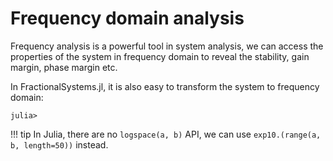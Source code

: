 # Frequency domain analysis

Frequency analysis is a powerful tool in system analysis, we can access the properties of the system in frequency domain to reveal the stability, gain margin, phase margin etc.

In FractionalSystems.jl, it is also easy to transform the system to frequency domain:

```julia-repl
julia> 
```

!!! tip
    In Julia, there are no ```logspace(a, b)``` API, we can use ```exp10.(range(a, b, length=50))``` instead.